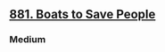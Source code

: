 <h2><a href="https://leetcode.com/problems/boats-to-save-people/">881. Boats to Save People</a></h2><h3>Medium</h3>
